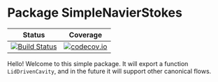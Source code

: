 # Package SimpleNavierStokes

| Status | Coverage |
| :----: | :----: |
| [![Build Status](https://travis-ci.org/emadmasroor/SimpleNavierStokes.jl.svg?branch=master)](https://travis-ci.org/emadmasroor/SimpleNavierStokes.jl) | [![codecov.io](http://codecov.io/github/emadmasroor/SimpleNavierStokes.jl/coverage.svg?branch=master)](http://codecov.io/github/emadmasroor/SimpleNavierStokes.jl?branch=master) |

Hello! Welcome to this simple package. It will export a function `LidDrivenCavity`, and in the future it will support other canonical flows.
